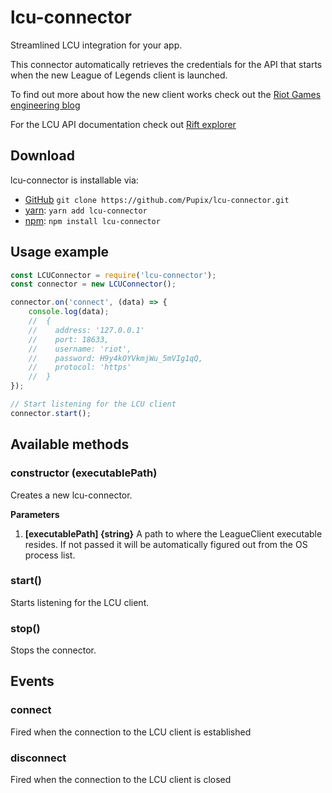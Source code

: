 # lcu-connector
Streamlined LCU integration for your app.

This connector automatically retrieves the credentials for the API that starts when the new League of Legends client is launched.

To find out more about how the new client works check out the [Riot Games engineering blog](https://engineering.riotgames.com/news/architecture-league-client-update)

For the LCU API documentation check out [Rift explorer](https://github.com/Pupix/rift-explorer)

## Download
lcu-connector is installable via:

- [GitHub](https://github.com/Pupix/lcu-connector) `git clone https://github.com/Pupix/lcu-connector.git`
- [yarn](https://yarnpkg.com/): `yarn add lcu-connector`
- [npm](https://www.npmjs.com/): `npm install lcu-connector`

## Usage example

```js
const LCUConnector = require('lcu-connector');
const connector = new LCUConnector();

connector.on('connect', (data) => {
    console.log(data);
    //  {
    //    address: '127.0.0.1'
    //    port: 18633,
    //    username: 'riot',
    //    password: H9y4kOYVkmjWu_5mVIg1qQ,
    //    protocol: 'https'
    //  }
});

// Start listening for the LCU client
connector.start();

```

## Available methods

### constructor (executablePath)

Creates a new lcu-connector.

**Parameters**

1. **[executablePath] {string}** A path to where the LeagueClient executable resides. If not passed it will be automatically figured out from the OS process list.

### start()

Starts listening for the LCU client.

### stop()

Stops the connector.

## Events

### connect

Fired when the connection to the LCU client is established

### disconnect

Fired when the connection to the LCU client is closed


